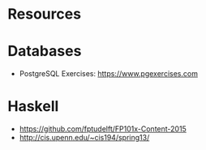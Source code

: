 # Resources


# Databases 
+ PostgreSQL Exercises: https://www.pgexercises.com

# Haskell
+ https://github.com/fptudelft/FP101x-Content-2015
+ http://cis.upenn.edu/~cis194/spring13/
